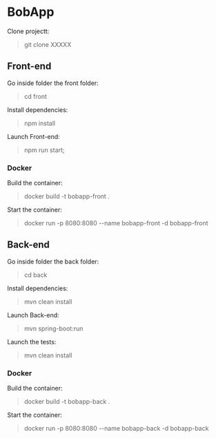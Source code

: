 # BobApp

Clone projectt:

> git clone XXXXX

## Front-end

Go inside folder the front folder:

> cd front

Install dependencies:

> npm install

Launch Front-end:

> npm run start;

### Docker

Build the container:

> docker build -t bobapp-front .

Start the container:

> docker run -p 8080:8080 --name bobapp-front -d bobapp-front

## Back-end

Go inside folder the back folder:

> cd back

Install dependencies:

> mvn clean install

Launch Back-end:

> mvn spring-boot:run

Launch the tests:

> mvn clean install

### Docker

Build the container:

> docker build -t bobapp-back .

Start the container:

> docker run -p 8080:8080 --name bobapp-back -d bobapp-back
